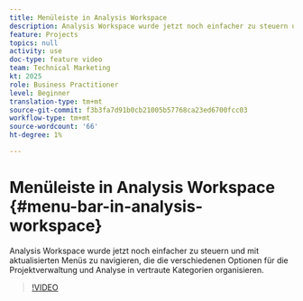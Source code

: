 ```yaml
---
title: Menüleiste in Analysis Workspace
description: Analysis Workspace wurde jetzt noch einfacher zu steuern und mit aktualisierten Menüs zu navigieren, die die verschiedenen Optionen für die Projektverwaltung und Analyse in vertraute Kategorien organisieren.
feature: Projects
topics: null
activity: use
doc-type: feature video
team: Technical Marketing
kt: 2025
role: Business Practitioner
level: Beginner
translation-type: tm+mt
source-git-commit: f3b3fa7d91b0cb21005b57768ca23ed6700fcc03
workflow-type: tm+mt
source-wordcount: '66'
ht-degree: 1%

---
```



# Menüleiste in Analysis Workspace {#menu-bar-in-analysis-workspace}

Analysis Workspace wurde jetzt noch einfacher zu steuern und mit aktualisierten Menüs zu navigieren, die die verschiedenen Optionen für die Projektverwaltung und Analyse in vertraute Kategorien organisieren.

>[!VIDEO](https://video.tv.adobe.com/v/23965/?quality=12)
